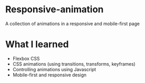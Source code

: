 # Responsive-animation
A collection of animations in a responsive and mobile-first page

# What I learned
 - Flexbox CSS
 - CSS animations (using transitions, transforms, keyframes)
 - Controlling animations using Javascript
 - Mobile-first and responsive design
